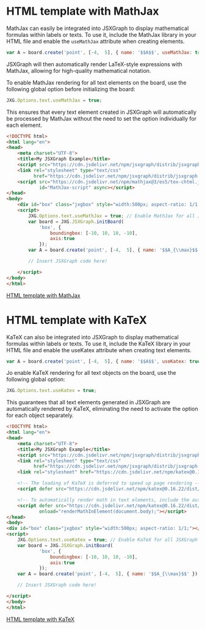 # HTML template with MathJax

MathJax can easily be integrated into JSXGraph to display mathematical formulas within labels or texts. To use it, include the MathJax library in your HTML file and enable the `useMathJax` attribute when creating elements. 

```js
var A = board.create('point', [-4,  5], { name: '$$A$$', useMathJax: true });
````

JSXGraph will then automatically render LaTeX-style expressions with MathJax, allowing for high-quality mathematical notation.

To enable MathJax rendering for all text elements on the board, use the following global option before initializing the board:

```js
JXG.Options.text.useMathJax = true;
```

This ensures that every text element created in JSXGraph will automatically be processed by MathJax without the need to set the option individually for each element.

```html
<!DOCTYPE html>
<html lang="en">
<head>
    <meta charset="UTF-8">
    <title>My JSXGraph Example</title>
    <script src="https://cdn.jsdelivr.net/npm/jsxgraph/distrib/jsxgraphcore.js"></script>
    <link rel="stylesheet" type="text/css"
          href="https://cdn.jsdelivr.net/npm/jsxgraph/distrib/jsxgraph.css">
    <script src="https://cdn.jsdelivr.net/npm/mathjax@3/es5/tex-chtml.js" 
            id="MathJax-script" async></script>
</head>
<body>
    <div id="box" class="jxgbox" style="width:500px; aspect-ratio: 1/1;"></div>
    <script>
        JXG.Options.text.useMathJax = true; // Enable MathJax for all JSXGraph elements!
        var board = JXG.JSXGraph.initBoard(
            'box', {
                boundingbox: [-10, 10, 10, -10], 
                axis:true
            });
        var A = board.create('point', [-4,  5], { name: '$$A_{\\max}$$' });

        // Insert JSXGraph code here!

    </script>
</body>
</html>
```

[<i class="fa-solid fa-fw fa-lg fa-file-code me-1"></i>HTML template with MathJax](src/html-mathjax.html)

# HTML template with KaTeX

KaTeX can also be integrated into JSXGraph to display mathematical formulas within labels or texts. To use it, include the KaTeX library in your HTML file and enable the useKatex attribute when creating text elements.

```js
var A = board.create('point', [-4,  5], { name: '$$A$$', useKatex: true });
````

Jo enable KaTeX rendering for all text objects on the board, use the following global option:

```js
JXG.Options.text.useKatex = true;
```

This guarantees that all text elements generated in JSXGraph are automatically rendered by KaTeX, eliminating the need to activate the option for each object separately.

```html
<!DOCTYPE html>
<html lang="en">
<head>
    <meta charset="UTF-8">
    <title>My JSXGraph Example</title>
    <script src="https://cdn.jsdelivr.net/npm/jsxgraph/distrib/jsxgraphcore.js"></script>
    <link rel="stylesheet" type="text/css"
          href="https://cdn.jsdelivr.net/npm/jsxgraph/distrib/jsxgraph.css">
    <link rel="stylesheet" href="https://cdn.jsdelivr.net/npm/katex@0.16.22/dist/katex.min.css" integrity="sha384-5TcZemv2l/9On385z///+d7MSYlvIEw9FuZTIdZ14vJLqWphw7e7ZPuOiCHJcFCP" crossorigin="anonymous">

    <!-- The loading of KaTeX is deferred to speed up page rendering -->
    <script defer src="https://cdn.jsdelivr.net/npm/katex@0.16.22/dist/katex.min.js" integrity="sha384-cMkvdD8LoxVzGF/RPUKAcvmm49FQ0oxwDF3BGKtDXcEc+T1b2N+teh/OJfpU0jr6" crossorigin="anonymous"></script>

    <!-- To automatically render math in text elements, include the auto-render extension: -->
    <script defer src="https://cdn.jsdelivr.net/npm/katex@0.16.22/dist/contrib/auto-render.min.js" integrity="sha384-hCXGrW6PitJEwbkoStFjeJxv+fSOOQKOPbJxSfM6G5sWZjAyWhXiTIIAmQqnlLlh" crossorigin="anonymous"
            onload="renderMathInElement(document.body);"></script>
</head>
<body>
<div id="box" class="jxgbox" style="width:500px; aspect-ratio: 1/1;"></div>
<script>
    JXG.Options.text.useKatex = true; // Enable KaTeX for all JSXGraph elements!
    var board = JXG.JSXGraph.initBoard(
            'box', {
                boundingbox: [-10, 10, 10, -10],
                axis:true
            });
    var A = board.create('point', [-4,  5], { name: '$$A_{\\max}$$' });

    // Insert JSXGraph code here!

</script>
</body>
</html>
```

[<i class="fa-solid fa-fw fa-lg fa-file-code me-1"></i>HTML template with KaTeX](src/html-katex.html)